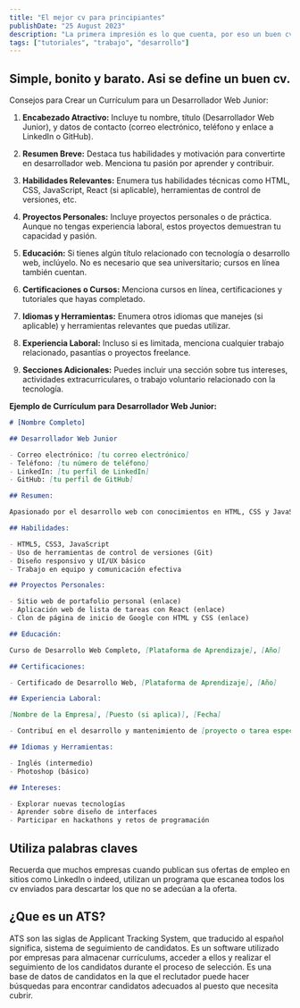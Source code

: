 ```yaml
---
title: "El mejor cv para principiantes"
publishDate: "25 August 2023"
description: "La primera impresión es lo que cuenta, por eso un buen cv te abrirá muchas puertas."
tags: ["tutoriales", "trabajo", "desarrollo"]
---
```


## Simple, bonito y barato. Asi se define un buen cv.

Consejos para Crear un Currículum para un Desarrollador Web Junior:

1. **Encabezado Atractivo:** Incluye tu nombre, título (Desarrollador Web Junior), y datos de contacto (correo electrónico, teléfono y enlace a LinkedIn o GitHub).

2. **Resumen Breve:** Destaca tus habilidades y motivación para convertirte en desarrollador web. Menciona tu pasión por aprender y contribuir.

3. **Habilidades Relevantes:** Enumera tus habilidades técnicas como HTML, CSS, JavaScript, React (si aplicable), herramientas de control de versiones, etc.

4. **Proyectos Personales:** Incluye proyectos personales o de práctica. Aunque no tengas experiencia laboral, estos proyectos demuestran tu capacidad y pasión.

5. **Educación:** Si tienes algún título relacionado con tecnología o desarrollo web, inclúyelo. No es necesario que sea universitario; cursos en línea también cuentan.

6. **Certificaciones o Cursos:** Menciona cursos en línea, certificaciones y tutoriales que hayas completado.

7. **Idiomas y Herramientas:** Enumera otros idiomas que manejes (si aplicable) y herramientas relevantes que puedas utilizar.

8. **Experiencia Laboral:** Incluso si es limitada, menciona cualquier trabajo relacionado, pasantías o proyectos freelance.

9. **Secciones Adicionales:** Puedes incluir una sección sobre tus intereses, actividades extracurriculares, o trabajo voluntario relacionado con la tecnología.

**Ejemplo de Currículum para Desarrollador Web Junior:**

```md
# [Nombre Completo]

## Desarrollador Web Junior

- Correo electrónico: [tu correo electrónico]
- Teléfono: [tu número de teléfono]
- LinkedIn: [tu perfil de LinkedIn]
- GitHub: [tu perfil de GitHub]

## Resumen:

Apasionado por el desarrollo web con conocimientos en HTML, CSS y JavaScript. Busco oportunidades para aprender y crecer como desarrollador, contribuyendo con proyectos creativos y funcionales.

## Habilidades:

- HTML5, CSS3, JavaScript
- Uso de herramientas de control de versiones (Git)
- Diseño responsivo y UI/UX básico
- Trabajo en equipo y comunicación efectiva

## Proyectos Personales:

- Sitio web de portafolio personal (enlace)
- Aplicación web de lista de tareas con React (enlace)
- Clon de página de inicio de Google con HTML y CSS (enlace)

## Educación:

Curso de Desarrollo Web Completo, [Plataforma de Aprendizaje], [Año]

## Certificaciones:

- Certificado de Desarrollo Web, [Plataforma de Aprendizaje], [Año]

## Experiencia Laboral:

[Nombre de la Empresa], [Puesto (si aplica)], [Fecha]

- Contribuí en el desarrollo y mantenimiento de [proyecto o tarea específica]

## Idiomas y Herramientas:

- Inglés (intermedio)
- Photoshop (básico)

## Intereses:

- Explorar nuevas tecnologías
- Aprender sobre diseño de interfaces
- Participar en hackathons y retos de programación
```

## Utiliza palabras claves

Recuerda que muchos empresas cuando publican sus ofertas de empleo en sitios como LinkedIn o indeed, utilizan un programa que escanea todos los cv enviados para descartar los que no se adecúan a la oferta.

## ¿Que es un ATS?

ATS son las siglas de Applicant Tracking System, que traducido al español significa, sistema de seguimiento de candidatos. Es un software utilizado por empresas para almacenar currículums, acceder a ellos y realizar el seguimiento de los candidatos durante el proceso de selección. Es una base de datos de candidatos en la que el reclutador puede hacer búsquedas para encontrar candidatos adecuados al puesto que necesita cubrir.
